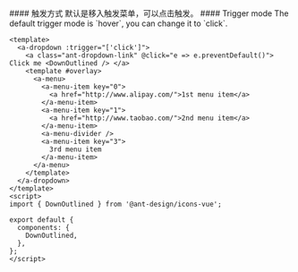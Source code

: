 <cn>
#### 触发方式
默认是移入触发菜单，可以点击触发。
</cn>

<us>
#### Trigger mode
The default trigger mode is `hover`, you can change it to `click`.
</us>

```vue
<template>
  <a-dropdown :trigger="['click']">
    <a class="ant-dropdown-link" @click="e => e.preventDefault()"> Click me <DownOutlined /> </a>
    <template #overlay>
      <a-menu>
        <a-menu-item key="0">
          <a href="http://www.alipay.com/">1st menu item</a>
        </a-menu-item>
        <a-menu-item key="1">
          <a href="http://www.taobao.com/">2nd menu item</a>
        </a-menu-item>
        <a-menu-divider />
        <a-menu-item key="3">
          3rd menu item
        </a-menu-item>
      </a-menu>
    </template>
  </a-dropdown>
</template>
<script>
import { DownOutlined } from '@ant-design/icons-vue';

export default {
  components: {
    DownOutlined,
  },
};
</script>
```
